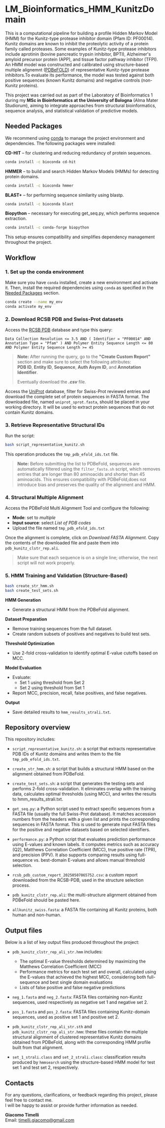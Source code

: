 # LM_Bioinformatics_HMM_KunitzDomain
This is a computational pipeline for building a profile Hidden Markov Model (HMM) for the Kunitz-type protease inhibitor domain (Pfam ID: PF00014). Kunitz domains are known to inhibit the proteolytic activity of a protein family called proteases. Some examples of Kunitz-type protease inhibitors include aprotinin (bovine pancreatic trypsin inhibitor, BPTI), Alzheimer's amyloid precursor protein (APP), and tissue factor pathway inhibitor (TFPI).
An HMM model was constructed and calibrated using structure-based multiple alignemnt ([PDBeFOLD](https://www.ebi.ac.uk/msd-srv/ssm/)) of representative Kunitz-type protease inhibitors.To evaluate its performance, the model was tested against both positive sequences (known Kunitz domains) and negative controls (non-Kunitz proteins).

This project was carried out as part of the Laboratory of Bioinformatics 1 during my **MSc in Bioinformatics at the University of Bologna** (Alma Mater Studiorum), aiming  to integrate approaches from structural bioinformatics, sequence analysis, and statistical validation of predictive models. 

## Needed Packages
We recommend using [conda](https://docs.conda.io/en/latest/) to manage the project environment and dependencies. The following packages were installed:

**CD-HIT** – for clustering and reducing redundancy of protein sequences.
```bash
conda install -c bioconda cd-hit
```
**HMMER** – to build and search Hidden Markov Models (HMMs) for detecting protein domains.
```bash
conda install -c bioconda hmmer
```

**BLAST+** – for performing sequence similarity using blastp.
```bash
conda install -c bioconda blast
```

**Biopython** – necessary for executing get_seq.py, which performs sequence extraction.
```bash
conda install -c conda-forge biopython
```

This setup ensures compatibility and simplifies dependency management throughout the project.

## Workflow
### 1. Set up the conda environment
Make sure you have `conda` installed, create a new environment and activate it. Then, install the required dependencies using `conda` as specified in the [Needed Packages](https://github.com/giacomo-timelli/LM_Bioinformatics_HMM_KunitzDomain/blob/main/README.md#needed-packages) section.
```bash
conda create --name my_env
conda activate my_env
```

### 2. Download RCSB PDB and Swiss-Prot datasets
Access the [RCSB PDB](https://www.rcsb.org/) database and type this query:
```
Data Collection Resolution <= 3.5 AND ( Identifier = "PF00014" AND Annotation Type = "Pfam" ) AND Polymer Entity Sequence Length <= 80 AND Polymer Entity Sequence Length >= 45
```
> **Note:** After running the query, go to the **"Create Custom Report"** section and make sure to select the following attributes:  
> **PDB ID**, **Entity ID**, **Sequence**, **Auth Asym ID**, and **Annotation Identifier**.
>
>  Eventually download the ***.csv*** file.


Access the [UniProt](https://www.uniprot.org/) database, filter for Swiss-Prot reviewed entries and download the complete set of protein sequences in FASTA format.
The downloaded file, named `uniprot_sprot.fasta`, should be placed in your working directory. It will be used to extract protein sequences that do not contain Kunitz domains.

### 3. Retrieve Representative Structural IDs
Run the script:
```bash
bash script_representative_kunitz.sh
```
This operation produces the `tmp_pdb_efold_ids.txt` file.
> **Note:** Before submitting the list to PDBeFold, sequences are automatically filtered using the `filter_fasta.sh` script, which removes entries that are longer than 80 aminoacids and shorter than 45 aminoacids. This ensures compatibility with PDBeFold,does not introduce bias and preserves the quality of the alignment and HMM.

### 4. Structural Multiple Alignment
Access the PDBeFold Multi Alignment Tool and configure the following:
 - **Mode**: set to *multiple*
 - **Input source**: select *List of PDB codes*
 - Upload the file named `tmp_pdb_efold_ids.txt`
 
Once the alignment is complete, click on *Download FASTA Alignment*.
Copy the contents of the downloaded file and paste them into `pdb_kunitz_clstr_rep.ali`.

> Make sure that each sequence is on a single line; otherwise, the next script will not work properly.

### 5. HMM Training and Validation (Structure-Based)
```bash
bash create_str_hmm.sh
bash create_test_sets.sh 
```
**HMM Generation**
 - Generate a structural HMM from the PDBeFold alignment.

**Dataset Preparation**
 - Remove training sequences from the full dataset.
 - Create random subsets of positives and negatives to build test sets.

**Threshold Optimization**
 - Use 2-fold cross-validation to identify optimal E-value cutoffs based on MCC.

**Model Evaluation**
 - Evaluate:
   - Set 1 using threshold from Set 2
   - Set 2 using threshold from Set 1
 - Report MCC, precision, recall, false positives, and false negatives.

**Output**
 - Save detailed results to `hmm_results_strali.txt`.

## Repository overview

This repository includes:

- `script_representative_kunitz.sh`: a script that extracts representative PDB IDs of Kunitz domains and writes them to the file `tmp_pdb_efold_ids.txt`.

- `create_str_hmm.sh`: a script that builds a structural HMM based on the alignment obtained from PDBeFold.

- `create_test_sets.sh`: a script that generates the testing sets and performs 2-fold cross-validation. It eliminates overlap with the training data, calculates optimal thresholds (using MCC), and writes the results to hmm_results_strali.txt.

- `get_seq.py`: a Python script used to extract specific sequences from a FASTA file (usually the full Swiss-Prot database). It matches accession numbers from the headers with a given list and prints the corresponding sequences in FASTA format. This is used to generate input FASTA files for the positive and negative datasets based on selected identifiers.

- `performance.py`: a Python script that evaluates prediction performance using E-values and known labels. It computes metrics such as accuracy (Q2), Matthews Correlation Coefficient (MCC), true positive rate (TPR), and precision (PPV). It also supports comparing results using full-sequence vs. best-domain E-values and allows manual threshold selection.

- `rcsb_pdb_custom_report_20250507065752.csv`: a custom report downloaded from the RCSB-PDB, used in the structure selection process.

- `pdb_kunitz_clstr_rep.ali`: the multi-structure alignment obtained from PDBeFold should be pasted here.

- `allkunitz_swiss.fasta`: a FASTA file containing all Kunitz proteins, both human and non-human.

## Output files

Below is a list of key output files produced throughout the project:

- `pdb_kunitz_clstr_rep_ali_str.hmm` includes:
   - The optimal E-value thresholds determined by maximizing the Matthews Correlation Coefficient (MCC)
   - Performance metrics for each test set and overall, calculated using the E-values that achieved the highest MCC, considering both full-sequence and best single
domain evaluations
   - Lists of false positive and false negative predictions
 
- `neg_1.fasta` and `neg_2.fasta`: FASTA files containing non-Kunitz sequences, used respectively as negative set 1 and negative set 2.
 
- `pos_1.fasta` and `pos_2.fasta`: FASTA files containing Kunitz-domain sequences, used as positive set 1 and positive set 2.
 
- `pdb_kunitz_clstr_rep_ali_str.sth` and `pdb_kunitz_clstr_rep_ali_str.hmm`: these files contain the multiple structural alignment of clustered representative Kunitz domains obtained from PDBeFold, along with the corresponding HMM profile built from that alignment.

- `set_1_strali.class` and `set_2_strali.class`: classification results produced by `hmmsearch` using the structure-based HMM model for test set 1 and test set 2, respectively.


## Contacts

For any questions, clarifications, or feedback regarding this project, please feel free to contact me.  
I will be happy to assist or provide further information as needed.

**Giacomo Timelli**  
Email: timelli.giacomo@gmail.com



